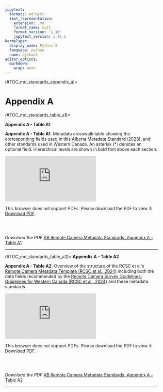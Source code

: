 ```yaml
---
jupytext:
  formats: md:myst
  text_representation:
    extension: .md
    format_name: myst
    format_version: '1.16'
    jupytext_version: 1.16.1
kernelspec:
  display_name: Python 3
  language: python
  name: python3
editor_options: 
  markdown: 
    wrap: none
---
```

(#TOC_md_standards_appendix_a)=
# Appendix A

(#TOC_md_standards_table_a1)=

**Appendix A - Table A1**

**Appendix A - Table A1.** Metadata crosswalk table showing the corresponding fields used in this Alberta Metadata Standard (2023), and other standards used in Western Canada. An asterisk (\*) denotes an optional field. Hierarchical levels are shown in bold font above each section.  

<object data="https://ab-rcsc.github.io/RCSC-WildCAM_Remote-Camera-Survey-Guidelines-and-Metadata-Standards/_downloads/92ea783b4e68fab82f8b2d04c1310e7f/Appendix-A-Table-A1_v3.pdf" type="application/pdf" width="1120px" height="880px">
    <embed src="https://ab-rcsc.github.io/RCSC-WildCAM_Remote-Camera-Survey-Guidelines-and-Metadata-Standards/_downloads/92ea783b4e68fab82f8b2d04c1310e7f/Appendix-A-Table-A1_v3.pdf">
        <p>This browser does not support PDFs. Please download the PDF to view it: <a href="https://ab-rcsc.github.io/RCSC-WildCAM_Remote-Camera-Survey-Guidelines-and-Metadata-Standards/_downloads/92ea783b4e68fab82f8b2d04c1310e7f/Appendix-A-Table-A1_v3.pdf">Download PDF</a>.</p>
    </embed>
</object>  
<br/><br/>

*Download the PDF*
[AB Remote Camera Metadata Standards: Appendix A - Table A1](./tables/Appendix-A-Table-A1_v3.pdf)

***  

(#TOC_md_standards_table_a2)=
**Appendix A - Table A2**

**Appendix A - Table A2.** Overview of the structure of the RCSC et al's [Remote Camera Metadata Template (RCSC et al., 2024)](/index.md#FILES_md_standards_metadata_template) including both the data fields recommended by the [Remote Camera Survey Guidelines: Guidelines for Western Canada (RCSC et al., 2024)](/1_survey-guidelines/1_0.1_Citation-and-Info.md#TOC_surv_guidelines_remote_cam_survey_guidelines) and these metadata standards.


<object data="https://ab-rcsc.github.io/RCSC-WildCAM_Remote-Camera-Survey-Guidelines-and-Metadata-Standards/_downloads/2d9ac1048ff4ff169be8714bd4a6dc1b/Appendix-A-Table-A2_v3.pdf" type="application/pdf" width="1120px" height="880px">
    <embed src="https://ab-rcsc.github.io/RCSC-WildCAM_Remote-Camera-Survey-Guidelines-and-Metadata-Standards/_downloads/2d9ac1048ff4ff169be8714bd4a6dc1b/Appendix-A-Table-A2_v3.pdf">
        <p>This browser does not support PDFs. Please download the PDF to view it: <a href="https://ab-rcsc.github.io/RCSC-WildCAM_Remote-Camera-Survey-Guidelines-and-Metadata-Standards/_downloads/2d9ac1048ff4ff169be8714bd4a6dc1b/Appendix-A-Table-A2_v3.pdf">Download PDF</a>.</p>
    </embed>
</object>  
<br/><br/>

*Download the PDF*
[AB Remote Camera Metadata Standards: Appendix A - Table A2](./tables/Appendix-A-Table-A2_v3.pdf)

***  
